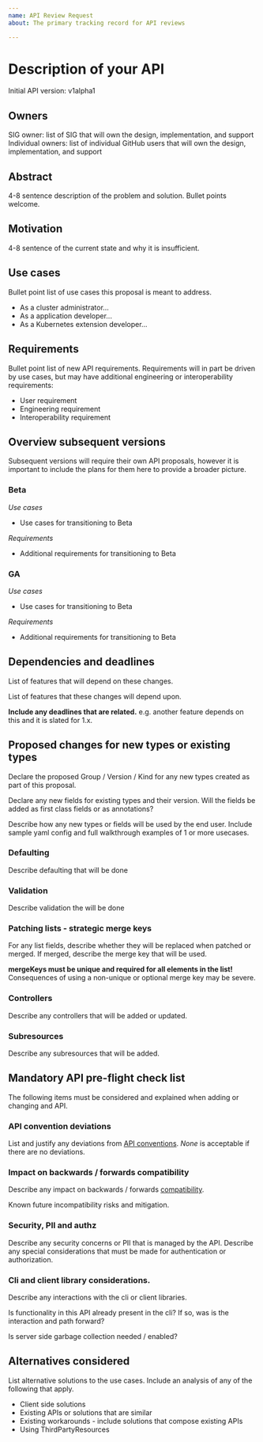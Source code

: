 ```yaml
---
name: API Review Request
about: The primary tracking record for API reviews

---
```


# Description of your API

Initial API version: v1alpha1

## Owners

SIG owner: list of SIG that will own the design, implementation, and support
Individual owners: list of individual GitHub users that will own the design, implementation, and support

## Abstract

4-8 sentence description of the problem and solution.  Bullet points welcome.

## Motivation

4-8 sentence of the current state and why it is insufficient.

## Use cases

Bullet point list of use cases this proposal is meant to address.

- As a cluster administrator...
- As a application developer...
- As a Kubernetes extension developer...

## Requirements

Bullet point list of new API requirements.  Requirements will in part be driven by use
cases, but may have additional engineering or interoperability requirements:

- User requirement
- Engineering requirement
- Interoperability requirement

## Overview subsequent versions

Subsequent versions will require their own API proposals, however it is important to include
the plans for them here to provide a broader picture.

### Beta

*Use cases*

- Use cases for transitioning to Beta

*Requirements*

- Additional requirements for transitioning to Beta

### GA

*Use cases*

- Use cases for transitioning to Beta

*Requirements*

- Additional requirements for transitioning to Beta

## Dependencies and deadlines

List of features that will depend on these changes.

List of features that these changes will depend upon.

**Include any deadlines that are related.** e.g. another feature depends on this and it is slated for 1.x.

## Proposed changes for new types or existing types

Declare the proposed Group / Version / Kind for any new types created as part of this proposal.

Declare any new fields for existing types and their version.  Will the fields be added as first class fields or
as annotations?

Describe how any new types or fields will be used by the end user.  Include sample yaml config and full
walkthrough examples of 1 or more usecases.

### Defaulting

Describe defaulting that will be done

### Validation

Describe validation the will be done

### Patching lists - strategic merge keys

For any list fields, describe whether they will be replaced when patched or merged.  If merged,
describe the merge key that will be used.

**mergeKeys must be unique and required for all elements in the list!**  Consequences of using a
non-unique or optional merge key may be severe.

### Controllers

Describe any controllers that will be added or updated.

### Subresources

Describe any subresources that will be added.

## Mandatory API pre-flight check list

The following items must be considered and explained when adding or changing and API.

### API convention deviations

List and justify any deviations from [API conventions].  *None* is acceptable if
there are no deviations.

### Impact on backwards / forwards compatibility

Describe any impact on backwards / forwards [compatibility].

Known future incompatibility risks and mitigation.

### Security, PII and authz

Describe any security concerns or PII that is managed by the API.  Describe
any special considerations that must be made for authentication or
authorization.

### Cli and client library considerations.

Describe any interactions with the cli or client libraries.

Is functionality in this API already present in the cli?  If so, was is the interaction and
path forward?

Is server side garbage collection needed / enabled?

## Alternatives considered

List alternative solutions to the use cases.  Include an analysis of any of
the following that apply.

- Client side solutions
- Existing APIs or solutions that are similar
- Existing workarounds - include solutions that compose existing APIs
- Using ThirdPartyResources

[API conventions]: https://github.com/kubernetes/community/blob/master/contributors/devel/api-conventions.md
[compatibility]: https://github.com/kubernetes/community/blob/master/contributors/devel/api_changes.md#on-compatibility
